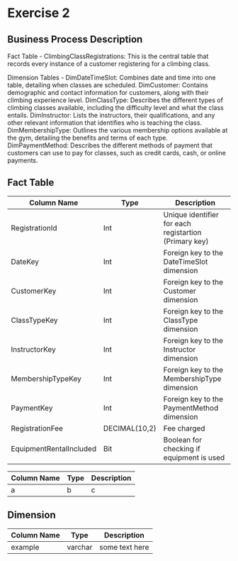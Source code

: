 # Exercise 2

## Business Process Description
Fact Table -
ClimbingClassRegistrations: This is the central table that records every instance of a customer registering for a climbing class.

Dimension Tables -
 DimDateTimeSlot: Combines date and time into one table, detailing when classes are scheduled. DimCustomer: Contains demographic and contact information for customers, along with their climbing experience level. 
 DimClassType: Describes the different types of climbing classes available, including the difficulty level and what the class entails. 
 DimInstructor: Lists the instructors, their qualifications, and any other relevant information that identifies who is teaching the class. 
 DimMembershipType: Outlines the various membership options available at the gym, detailing the benefits and terms of each type. 
 DimPaymentMethod: Describes the different methods of payment that customers can use to pay for classes, such as credit cards, cash, or online payments.

## Fact Table

| Column Name | Type | Description |
| --- | --- | --- |
| RegistrationId | Int | Unique identifier for each registartion (Primary key) |
| DateKey | Int | Foreign key to the DateTimeSlot dimension |
| CustomerKey | Int | Foreign key to the Customer dimension |
| ClassTypeKey | Int | Foreign key to the ClassType dimension |
| InstructorKey | Int | Foreign key to the Instructor dimension |
| MembershipTypeKey | Int | Foreign key to the MembershipType dimension |
| PaymentKey | Int | Foreign key to the PaymentMethod dimension |
| RegistrationFee | DECIMAL(10,2) | Fee charged |
| EquipmentRentalIncluded | Bit | Boolean for checking if equipment is used |


| Column Name | Type | Description |
| --- | --- | --- |
| a | b | c |

## Dimension
| Column Name | Type | Description |
| --- | --- | --- |
| example | varchar | some text here |
